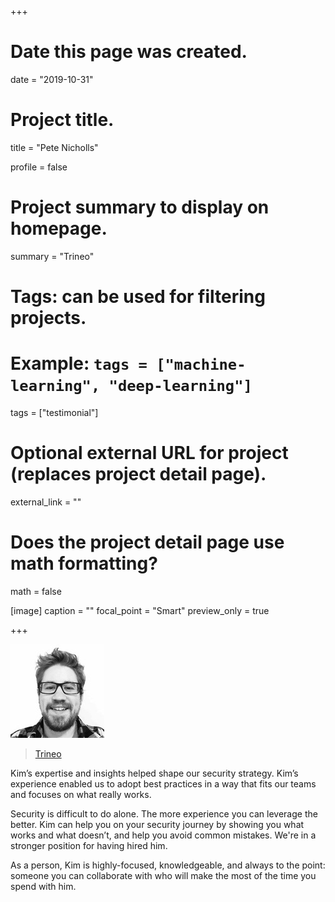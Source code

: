 +++
# Date this page was created.
date = "2019-10-31"

# Project title.
title = "Pete Nicholls"

profile = false

# Project summary to display on homepage.
summary = "Trineo"

# Tags: can be used for filtering projects.
# Example: `tags = ["machine-learning", "deep-learning"]`
tags = ["testimonial"]

# Optional external URL for project (replaces project detail page).
external_link = ""

# Does the project detail page use math formatting?
math = false

[image]
caption = ""
focal_point = "Smart"
preview_only = true

+++

<img class="testimonial-img-bordered" src="featured.jpg">

> [Trineo](/project/portfolio-trineo)

Kim’s expertise and insights helped shape our security strategy. Kim’s experience enabled us to adopt best practices in a way that fits our teams and focuses on what really works.

Security is difficult to do alone. The more experience you can leverage the better. Kim can help you on your security journey by showing you what works and what doesn’t, and help you avoid common mistakes. We're in a stronger position for having hired him.

As a person, Kim is highly-focused, knowledgeable, and always to the point: someone you can collaborate with who will make the most of the time you spend with him.

